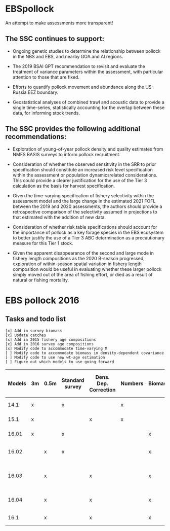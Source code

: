 # EBSpollock

An attempt to make assessments more transparent!

## The SSC continues to support:
  * Ongoing genetic studies to determine the relationship between pollock in the NBS and EBS, and nearby GOA and AI regions.

  * The 2019 BSAI GPT recommendation to revisit and evaluate the treatment of variance parameters 
	   within the assessment, with particular attention to those that are fixed.

  * Efforts to quantify pollock movement and abundance along the US-Russia EEZ boundary.

  * Geostatistical analyses of combined trawl and acoustic data to provide a single time-series,
    statistically accounting for the overlap between these data, for informing stock trends.

## The SSC provides the following additional recommendations:
  * Exploration of young-of-year pollock density and quality estimates from NMFS BASIS surveys to inform pollock recruitment.

  * Consideration of whether the observed sensitivity in the SRR to prior specification should
constitute an increased risk level specification within the assessment or population dynamicsrelated considerations. This could provide a clearer justification for the use of the Tier 3 calculation
as the basis for harvest specification.

  * Given the time-varying specification of fishery selectivity within the assessment model and the
large change in the estimated 2021 FOFL between the 2019 and 2020 assessments, the authors should
provide a retrospective comparison of the selectivity assumed in projections to that estimated with
the addition of new data.

  * Consideration of whether risk table specifications should account for the importance of pollock as
a key forage species in the EBS ecosystem to better justify the use of a Tier 3 ABC determination
as a precautionary measure for this Tier 1 stock.

  * Given the apparent disappearance of the second and large mode in fishery length compositions as
the 2020 B-season progressed, exploration of within-season spatial variation in fishery length
composition would be useful in evaluating whether these larger pollock simply moved out of the
area of fishing effort, or died as a result of natural or fishing mortality.

# EBS pollock 2016
## Tasks and todo list
    [x] Add in survey biomass     
    [x] Update catches     
    [x] Add in 2015 fishery age compositions      
    [x] Add in 2016 survey age compositions     
    [x] Modify code to accommodate time-varying M
    [ ] Modify code to accommodate biomass in density-dependent covariance
    [ ] Modify code to use new wt-age estimation
    [ ] Figure out which models to use going forward     

| Models | 3m | 0.5m | Standard survey | Dens. Dep. Correction | Numbers | Biomass | Numbers | Biomass | 15.1 Input sample sizes | Revised input sample sizes | wt 15.1 | wt 16.0 | Description                             |
|--------|----|------|-----------------|-----------------------|---------|---------|---------|---------|-------------------------|----------------------------|---------|---------|-----------------------------------------|
| 14.1   | x  |      | x               |                       | x       |         | x       |         | x                       |                            | x       |         | 2014 model                              |
| 15.1   | x  |      |                 | x                     | x       |         | x       |         | x                       |                            | x       |         | 2015 model                              |
| 16.01  | x  |      | x               |                       |         | x       |         | x       | x                       |                            | x       |         | Transition to biomass                   |
| 16.02  |    | x    | x               |                       |         | x       |         | x       | x                       |                            | x       |         | Transition to ATS 0.5m                  |
| 16.03  |    | x    |                 | x                     |         | x       |         | x       |                         |                            | x       |         | Transition to BTS dens. dep. Correction |
| 16.04  |    | x    |                 | x                     |         | x       |         | x       |                         | x                          | x       |         | Input sample size adjustment            |
| 16.1   |    | x    |                 | x                     |         | x       |         | x       |                         | x                          |         | x       | Proposed model                          |

